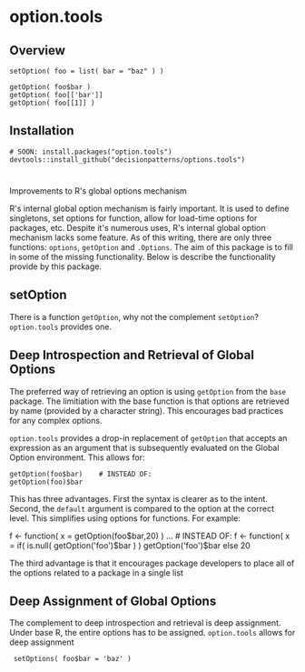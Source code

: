# option.tools

## Overview 

    setOption( foo = list( bar = "baz" ) )
   
    getOption( foo$bar )
    getOption( foo[['bar']]
    getOption( foo[[1]] )


## Installation 

    # SOON: install.packages("option.tools")
    devtools::install_github("decisionpatterns/options.tools")
    
  

# 
Improvements to R's global options mechanism

R's internal global option mechanism is fairly important.  It is used to define singletons, set options for function, allow for load-time options for packages, etc.  Despite it's numerous uses, R's internal global option mechanism lacks some feature. As of this writing, there are only three functions: `options`, `getOption` and `.Options`.  The aim of this package is to fill in some of the missing functionality. Below is describe the functionality provide by this package.


## setOption

There is a function `getOption`, why not the complement `setOption`?  `option.tools` provides one.


## Deep Introspection and Retrieval of Global Options

The preferred way of retrieving an option is using `getOption` from the `base` package. The limitiation with the base function is that options are retrieved by name (provided by a character string). This encourages bad practices for any complex options.  

`option.tools` provides a drop-in replacement of `getOption` that accepts an expression as an argument that is subsequently evaluated on the Global Option environment. This allows for:

    getOption(foo$bar)    # INSTEAD OF:
    getOption(foo)$bar    

This has three advantages. First the syntax is clearer as to the intent. Second, the `default` argument is compared to the option at the correct level. This simplifies using options for functions.  For example:

   f <- function( x = getOption(foo$bar,20) ) ...   # INSTEAD OF:
   f <- function( x = if( is.null( getOption('foo')$bar ) ) getOption('foo')$bar else 20 

The third advantage is that it encourages package developers to place all of the options related to a package in a single list


## Deep Assignment of Global Options

The complement to deep introspection and retrieval is deep assignment.  Under base R, the entire options has to be assigned. `option.tools` allows for deep assignment

     setOptions( foo$bar = 'baz' )
  
